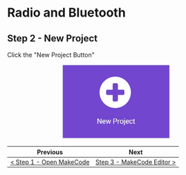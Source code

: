 # Radio and Bluetooth #

## Step 2 - New Project ##

Click the "New Project Button"

<p align="center">
    <img src="images/2-newproject.jpg" width="250px" >
</p>

| Previous | Next |
| -------- | ---- |
| [< Step 1 - Open MakeCode](README.md) | [Step 3 - MakeCode Editor >](3-makecode-editor.md) |